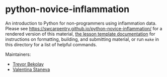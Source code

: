 python-novice-inflammation
==========================

An introduction to Python for non-programmers using inflammation data.
Please see <https://swcarpentry.github.io/python-novice-inflammation/> for a rendered version of this material,
[the lesson template documentation][lesson-example]
for instructions on formatting, building, and submitting material,
or run `make` in this directory for a list of helpful commands.

Maintainers:

* [Trevor Bekolay][bekolay_trevor]
* [Valentina Staneva][staneva_valentina]

[lesson-example]: https://swcarpentry.github.io/lesson-example
[bekolay_trevor]: http://software-carpentry.org/team/#bekolay_trevor
[staneva_valentina]: http://software-carpentry.org/team/#staneva_valentina
